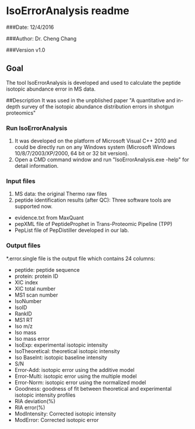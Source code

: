 # IsoErrorAnalysis readme

###Date: 12/4/2016

###Author: Dr. Cheng Chang

###Version v1.0

## Goal
The tool IsoErrorAnalysis is developed and used to calculate the peptide isotopic abundance error in MS data.

##Description
It was used in the unpblished paper "A quantitative and in-depth survey of the isotopic abundance distribution errors in shotgun proteomics"

### Run IsoErrorAnalysis
1. It was developed on the platform of Microsoft Visual C++ 2010 and could be directly run on any Windows system (Microsoft Windows 10/8/7/2003/XP/2000, 64 bit or 32 bit version).
2. Open a CMD command window and run "IsoErrorAnalysis.exe -help" for detail information.

### Input files
1. MS data: the original Thermo raw files
2. peptide identification results (after QC): Three software tools are supported now.

- evidence.txt from MaxQuant
- pepXML file of PeptideProphet in Trans-Proteomic Pipeline (TPP)
- PepList file of PepDistiller developed in our lab.

### Output files
*.error.single file is the output file which contains 24 columns:

- peptide: peptide sequence
- protein: protein ID
- XIC index
- XIC total number
- MS1 scan number
- IsoNumber
- IsoID
- RankID
- MS1 RT
- Iso m/z
- Iso mass
- Iso mass error
- IsoExp: experimental isotopic intensity
- IsoTheoretical: theoretical isotopic intensity
- Iso BaseInt: isotopic baseline intensity
- S/N
- Error-Add: isotopic error using the additive model
- Error-Multi: isotopic error using the multiple model
- Error-Norm: isotopic error using the normalized model
- Goodness: goodness of fit between theoretical and experimental isotopic intensity profiles
- RIA deviation(%)
- RIA error(%)
- ModIntensity: Corrected isotopic intensity
- ModError: Corrected isotopic error

